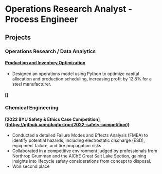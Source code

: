 # Operations Research Analyst - Process Engineer

## Projects
### Operations Research / Data Analytics
#### [Production and Inventory Optimization](https://github.com/dogtortron/inventory-optimization)
- Designed an operations model using Python to optimize capital allocation and production scheduling, increasing profit by 12.8% for a steel manufacturer.

#### []

### Chemical Engineering
#### [2022 BYU Safety & Ethics Case Competition] ((https://github.com/dogtortron/2022-safety-competition))
- Conducted a detailed Failure Modes and Effects Analysis (FMEA) to identify potential hazards, including electrostatic discharge (ESD), equipment failure, and fire propagation risks.
- Collaborated in a competitive environment judged by professionals from Northrop Grumman and the AIChE Great Salt Lake Section, gaining insights into lifecycle safety considerations from concept to disposal.
- Won second place


